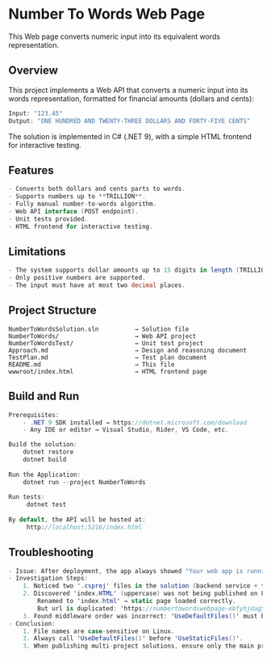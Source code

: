 # Number To Words Web Page
This Web page converts numeric input into its equivalent words representation.

## Overview
This project implements a Web API that converts a numeric input into its words representation, formatted for financial amounts (dollars and cents):
```csharp
Input: "123.45"
Output: "ONE HUNDRED AND TWENTY-THREE DOLLARS AND FORTY-FIVE CENTS"
```
The solution is implemented in C# (.NET 9), with a simple HTML frontend for interactive testing.

## Features
```csharp
- Converts both dollars and cents parts to words.
- Supports numbers up to **TRILLION**.
- Fully manual number-to-words algorithm.
- Web API interface (POST endpoint).
- Unit tests provided.
- HTML frontend for interactive testing.
```
## Limitations
```csharp
- The system supports dollar amounts up to 15 digits in length (TRILLION level).
- Only positive numbers are supported.
- The input must have at most two decimal places.
```

## Project Structure
```plaintext
NumberToWordsSolution.sln          → Solution file
NumberToWords/                     → Web API project
NumberToWordsTest/                 → Unit test project
Approach.md                        → Design and reasoning document
TestPlan.md                        → Test plan document
README.md                          → This file
wwwroot/index.html                 → HTML frontend page
```

## Build and Run
```csharp
Prerequisites:
    - .NET 9 SDK installed → https://dotnet.microsoft.com/download
    - Any IDE or editor → Visual Studio, Rider, VS Code, etc.

Build the solution:
    dotnet restore
    dotnet build
    
Run the Application:
    dotnet run --project NumberToWords
    
Run tests:
     dotnet test
    
By default, the API will be hosted at:
     http://localhost:5216/index.html
```
##  Troubleshooting
```csharp
- Issue: After deployment, the app always showed "Your web app is running and waiting for your content."
- Investigation Steps: 
    1. Noticed two '.csproj' files in the solution (backend service + test). Tried publishing only the backend project → issue persisted.
    2. Discovered 'index.HTML' (uppercase) was not being published on Linux (case-sensitive). 
        Renamed to 'index.html' → static page loaded correctly.
        But url is duplicated: 'https://numbertowordswebpage-ebfyhjdag5bsgfcb.scm.australiacentral-01.azurewebsites.net/wwwroot/wwwroot/'
    3. Found middleware order was incorrect: 'UseDefaultFiles()' must be called before 'UseStaticFiles()' 
- Conclusion:
    1. File names are case-sensitive on Linux.  
    2. Always call 'UseDefaultFiles()' before 'UseStaticFiles()'.  
    3. When publishing multi-project solutions, ensure only the main project's output is included.  
```

